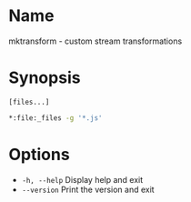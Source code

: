 # Name

mktransform - custom stream transformations

# Synopsis

```
[files...]
```

```zsh
*:file:_files -g '*.js'
```

# Options

* `-h, --help` Display help and exit
* `--version` Print the version and exit

